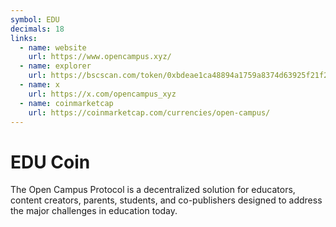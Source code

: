 ```yaml
---
symbol: EDU
decimals: 18
links:
  - name: website
    url: https://www.opencampus.xyz/
  - name: explorer
    url: https://bscscan.com/token/0xbdeae1ca48894a1759a8374d63925f21f2ee2639
  - name: x
    url: https://x.com/opencampus_xyz
  - name: coinmarketcap
    url: https://coinmarketcap.com/currencies/open-campus/
---
```


# EDU Coin

The Open Campus Protocol is a decentralized solution for educators, content creators, parents, students, and co-publishers designed to address the major challenges in education today.
